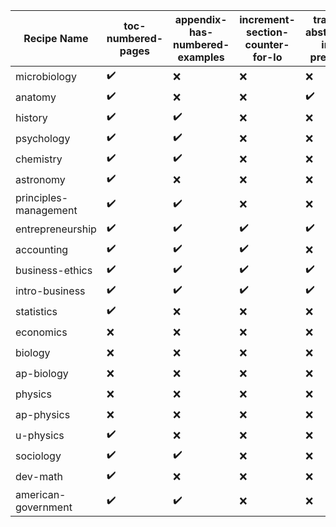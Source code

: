 | Recipe Name | toc-numbered-pages | appendix-has-numbered-examples | increment-section-counter-for-lo | trash-abstract-in-preface | composite-eoc | EOCsection-links |
| --- | --- | --- | --- | --- | --- | --- |
| microbiology | :heavy_check_mark: | :x: | :x: | :x: | :heavy_check_mark: | :heavy_check_mark: |
| anatomy | :heavy_check_mark: | :x: | :x: | :heavy_check_mark: | :heavy_check_mark: | :heavy_check_mark: |
| history | :heavy_check_mark: | :heavy_check_mark: | :x: | :x: | :heavy_check_mark: | :heavy_check_mark: |
| psychology | :heavy_check_mark: | :heavy_check_mark: | :x: | :x: | :heavy_check_mark: | :heavy_check_mark: |
| chemistry | :heavy_check_mark: | :heavy_check_mark: | :x: | :x: | :heavy_check_mark: | :heavy_check_mark: |
| astronomy | :heavy_check_mark: | :x: | :x: | :x: | :heavy_check_mark: | :heavy_check_mark: |
| principles-management | :heavy_check_mark: | :heavy_check_mark: | :x: | :x: | :heavy_check_mark: | :heavy_check_mark: |
| entrepreneurship | :heavy_check_mark: | :heavy_check_mark: | :heavy_check_mark: | :heavy_check_mark: | :heavy_check_mark: | :heavy_check_mark: |
| accounting | :heavy_check_mark: | :heavy_check_mark: | :heavy_check_mark: | :x: | :heavy_check_mark: | :heavy_check_mark: |
| business-ethics | :heavy_check_mark: | :heavy_check_mark: | :heavy_check_mark: | :heavy_check_mark: | :heavy_check_mark: | :heavy_check_mark: |
| intro-business | :heavy_check_mark: | :heavy_check_mark: | :heavy_check_mark: | :heavy_check_mark: | :heavy_check_mark: | :heavy_check_mark: |
| statistics | :heavy_check_mark: | :x: | :x: | :x: | :heavy_check_mark: | :heavy_check_mark: |
| economics | :x: | :x: | :x: | :x: | :heavy_check_mark: | :heavy_check_mark: |
| biology | :x: | :x: | :x: | :x: | :heavy_check_mark: | :heavy_check_mark: |
| ap-biology | :x: | :x: | :x: | :x: | :heavy_check_mark: | :heavy_check_mark: |
| physics | :x: | :x: | :x: | :x: | :heavy_check_mark: | :heavy_check_mark: |
| ap-physics | :x: | :x: | :x: | :x: | :heavy_check_mark: | :heavy_check_mark: |
| u-physics | :heavy_check_mark: | :x: | :x: | :x: | :heavy_check_mark: | :heavy_check_mark: |
| sociology | :heavy_check_mark: | :heavy_check_mark: | :x: | :x: | :heavy_check_mark: | :heavy_check_mark: |
| dev-math | :heavy_check_mark: | :x: | :x: | :x: | :heavy_check_mark: | :heavy_check_mark: |
| american-government | :heavy_check_mark: | :heavy_check_mark: | :x: | :x: | :heavy_check_mark: | :heavy_check_mark: |
